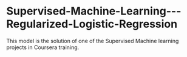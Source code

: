 # Supervised-Machine-Learning---Regularized-Logistic-Regression
This model is the solution of one of the Supervised Machine learning projects in Coursera training. 
